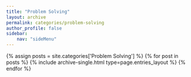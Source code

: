 ```yaml
---
title: "Problem Solving"
layout: archive
permalink: categories/problem-solving
author_profile: false
sidebar:
    nav: "sideMenu"
---
```


{% assign posts = site.categories['Problem Solving'] %}
{% for post in posts %} {% include archive-single.html type=page.entries_layout %} {% endfor %}
